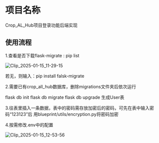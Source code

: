 # 项目名称
Crop_AL_Hub项目登录功能后端实现


## **使用流程**
1.查看是否下载flask-migrate : pip list

![Clip_2025-01-15_11-29-15](https://github.com/user-attachments/assets/f5b45e09-c6be-48b0-bb9d-78cbcec0a23c)

若无，则输入：pip install falsk-migrate

2.需要已有crop_all_hub数据库，删除migrations文件夹后依次运行

flask db init
flask db migrate
flask db upgrade
生成User表

3.往表里插入一条数据，表中的密码需存放加密后的密码，可先在表中输入密码“123123”后
用blueprint/utils/encryption.py将密码加密

4.按需修改.env中的配置

![Clip_2025-01-15_12-53-56](https://github.com/user-attachments/assets/1cab8a33-f2cf-42e1-8de2-1e471eb66a4a)
